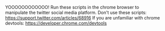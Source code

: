YOOOOOOOOOOOO!
Run these scripts in the chrome browser to manipulate the twitter social media platform.
Don't use these scripts: https://support.twitter.com/articles/68916
If you are unfamiliar with chrome devtools: https://developer.chrome.com/devtools
